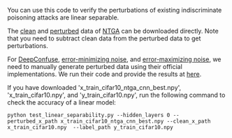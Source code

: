 You can use this code to verify the perturbations of existing indiscriminate poisoning attacks are linear separable.

The [clean](https://drive.google.com/drive/folders/1NpXyJozirOSJ5bXBSeK7rtx9kBA6VttE) and [perturbed](https://drive.google.com/drive/folders/1OD54_gK6wnhyVwQGnHs7vIsKVOL-48zd) data of [NTGA](https://github.com/lionelmessi6410/ntga) can be downloaded directly. Note that you need to subtract clean data from the perturbed data to get perturbations.


For [DeepConfuse](https://github.com/kingfengji/DeepConfuse), [error-minimizing noise](https://github.com/HanxunH/Unlearnable-Examples), and [error-maximizing noise](https://github.com/lhfowl/adversarial_poisons), we need to manually generate perturbed data using their official implementations. We run their code and provide the results at [here](https://drive.google.com/file/d/1v9mAzowQ1GVxjTWZfhjsICLdGyLfiWOY/view?usp=sharing).

If you have downloaded 'x_train_cifar10_ntga_cnn_best.npy', 'x_train_cifar10.npy', and 'y_train_cifar10.npy', run the following command to check the accuracy of a linear model:

    python test_linear_separability.py --hidden_layers 0 --perturbed_x_path x_train_cifar10_ntga_cnn_best.npy --clean_x_path x_train_cifar10.npy  --label_path y_train_cifar10.npy


